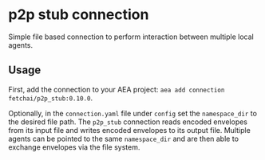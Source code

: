 # p2p stub connection

Simple file based connection to perform interaction between multiple local agents.

## Usage

First, add the connection to your AEA project: `aea add connection fetchai/p2p_stub:0.10.0`.

Optionally, in the `connection.yaml` file under `config` set the `namespace_dir` to the desired file path. The `p2p_stub` connection reads encoded envelopes from its input file and writes encoded envelopes to its output file. Multiple agents can be pointed to the same `namespace_dir` and are then able to exchange envelopes via the file system.
